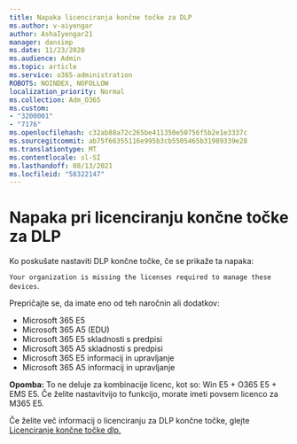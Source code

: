 ```yaml
---
title: Napaka licenciranja končne točke za DLP
ms.author: v-aiyengar
author: AshaIyengar21
manager: dansimp
ms.date: 11/23/2020
ms.audience: Admin
ms.topic: article
ms.service: o365-administration
ROBOTS: NOINDEX, NOFOLLOW
localization_priority: Normal
ms.collection: Adm_O365
ms.custom:
- "3200001"
- "7176"
ms.openlocfilehash: c32ab88a72c265be411350e50756f5b2e1e3337c
ms.sourcegitcommit: ab75f66355116e995b3cb5505465b31989339e28
ms.translationtype: MT
ms.contentlocale: sl-SI
ms.lasthandoff: 08/13/2021
ms.locfileid: "58322147"
---
```

# <a name="endpoint-dlp-licensing-error"></a>Napaka pri licenciranju končne točke za DLP

Ko poskušate nastaviti DLP končne točke, če se prikaže ta napaka:

`Your organization is missing the licenses required to manage these devices`.

Prepričajte se, da imate eno od teh naročnin ali dodatkov:

- Microsoft 365 E5
- Microsoft 365 A5 (EDU)
- Microsoft 365 E5 skladnosti s predpisi
- Microsoft 365 A5 skladnosti s predpisi
- Microsoft 365 E5 informacij in upravljanje
- Microsoft 365 A5 informacij in upravljanje

**Opomba:** To ne deluje za kombinacije licenc, kot so: Win E5 + O365 E5 + EMS E5. Če želite nastavitvijo to funkcijo, morate imeti povsem licenco za M365 E5.

Če želite več informacij o licenciranju za DLP končne točke, glejte [Licenciranje končne točke dlp.](https://docs.microsoft.com/microsoft-365/compliance/endpoint-dlp-getting-started#onboarding-devices-into-device-management)
